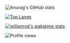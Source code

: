 ![Anurag's GitHub stats](https://github-readme-stats.vercel.app/api?username=pwnlxrd&show_icons=true&theme=onedark)

[![Top Langs](https://github-readme-stats.vercel.app/api/top-langs/?username=pwnlxrd&layout=compact&theme=onedark)](https://github.com/pwnlxrd)

[![willianrod's wakatime stats](https://github-readme-stats.vercel.app/api/wakatime?username=pwnlxrd&layout=compact)](https://github.com/pwnlxrd)


![Profile views](https://gpvc.arturio.dev/pwnlxrd)